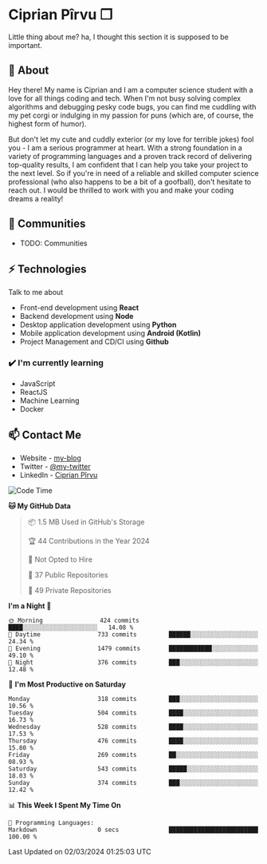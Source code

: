 # Ciprian Pîrvu ❐

Little thing about me? ha, I thought this section it is supposed to be important.

## 🧐 About

Hey there! My name is Ciprian and I am a computer science student with a love for all things coding and tech. When I'm not busy solving complex algorithms and debugging pesky code bugs, you can find me cuddling with my pet corgi or indulging in my passion for puns (which are, of course, the highest form of humor).

But don't let my cute and cuddly exterior (or my love for terrible jokes) fool you - I am a serious programmer at heart. With a strong foundation in a variety of programming languages and a proven track record of delivering top-quality results, I am confident that I can help you take your project to the next level. So if you're in need of a reliable and skilled computer science professional (who also happens to be a bit of a goofball), don't hesitate to reach out. I would be thrilled to work with you and make your coding dreams a reality!

## 👯 Communities

-   TODO: Communities

## ⚡ Technologies

Talk to me about

-   Front-end development using **React**
-   Backend development using **Node**
-   Desktop application development using **Python**
-   Mobile application development using **Android (Kotlin)**
-   Project Management and CD/CI using **Github**

### ✔️ I'm currently learning

-   JavaScript
-   ReactJS
-   Machine Learning
-   Docker

## 📫 Contact Me

-   Website - [my-blog]()
-   Twitter - [@my-twitter]()
-   LinkedIn - [Ciprian Pîrvu](https://www.linkedin.com/in/p%C3%AErvu-ciprian-cristian-4415991b1/)

<!--START_SECTION:waka-->
![Code Time](http://img.shields.io/badge/Code%20Time-1%2C968%20hrs%2035%20mins-blue)

**🐱 My GitHub Data** 

> 📦 1.5 MB Used in GitHub's Storage 
 > 
> 🏆 44 Contributions in the Year 2024
 > 
> 🚫 Not Opted to Hire
 > 
> 📜 37 Public Repositories 
 > 
> 🔑 49 Private Repositories 
 > 
**I'm a Night 🦉** 

```text
🌞 Morning                424 commits         ████░░░░░░░░░░░░░░░░░░░░░   14.08 % 
🌆 Daytime                733 commits         ██████░░░░░░░░░░░░░░░░░░░   24.34 % 
🌃 Evening                1479 commits        ████████████░░░░░░░░░░░░░   49.10 % 
🌙 Night                  376 commits         ███░░░░░░░░░░░░░░░░░░░░░░   12.48 % 
```
📅 **I'm Most Productive on Saturday** 

```text
Monday                   318 commits         ███░░░░░░░░░░░░░░░░░░░░░░   10.56 % 
Tuesday                  504 commits         ████░░░░░░░░░░░░░░░░░░░░░   16.73 % 
Wednesday                528 commits         ████░░░░░░░░░░░░░░░░░░░░░   17.53 % 
Thursday                 476 commits         ████░░░░░░░░░░░░░░░░░░░░░   15.80 % 
Friday                   269 commits         ██░░░░░░░░░░░░░░░░░░░░░░░   08.93 % 
Saturday                 543 commits         █████░░░░░░░░░░░░░░░░░░░░   18.03 % 
Sunday                   374 commits         ███░░░░░░░░░░░░░░░░░░░░░░   12.42 % 
```


📊 **This Week I Spent My Time On** 

```text
💬 Programming Languages: 
Markdown                 0 secs              █████████████████████████   100.00 % 
```


 Last Updated on 02/03/2024 01:25:03 UTC
<!--END_SECTION:waka-->
